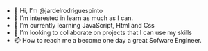 - 👋 Hi, I’m @jardelrodriguespinto
- 👀 I’m interested in learn as much as I can.
- 🌱 I’m currently learning JavaScript, Html and Css
- 💞️ I’m looking to collaborate on projects that I can use my skills
- 📫 How to reach me a become one day a great Sofware Engineer.
